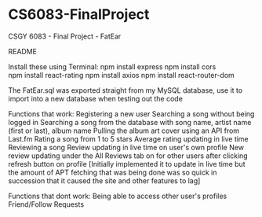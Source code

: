 # CS6083-FinalProject
CSGY 6083 - Final Project - FatEar

README

Install these using Terminal:
npm install express
npm install cors  
npm install react-rating
npm install axios 
npm install react-router-dom 

The FatEar.sql was exported straight from my MySQL database, use it to import into a new database when testing out the code

Functions that work:
Registering a new user
Searching a song without being logged in
Searching a song from the database with song name, artist name (first or last), album name
Pulling the album art cover using an API from Last.fm
Rating a song from 1 to 5 stars
Average rating updating in live time
Reviewing a song
Review updating in live time on user's own profile
New review updating under the All Reviews tab on for other users after clicking refresh button on profile [Initially implemented it to update in live time but the amount of APT fetching that was being done was so quick in succession that it caused the site and other features to lag]

Functions that dont work:
Being able to access other user's profiles
Friend/Follow Requests

